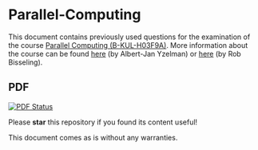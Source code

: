 # Parallel-Computing
This document contains previously used questions for the examination of the course [Parallel Computing (B-KUL-H03F9A)](https://onderwijsaanbod.kuleuven.be/syllabi/e/H03F9AE.htm). More information about the course can be found   [here](http://people.cs.kuleuven.be/~albert-jan.yzelman/education/parco14/) (by Albert-Jan Yzelman) or [here](http://www.staff.science.uu.nl/~bisse101/Education/PA/pa.html) (by Rob Bisseling).

## PDF
[![PDF Status](https://www.sharelatex.com/github/repos/KULeuven-CS/Parallel-Computing/builds/latest/badge.svg)](https://www.sharelatex.com/github/repos/KULeuven-CS/Parallel-Computing/builds/latest/output.pdf)

Please **star** this repository if you found its content useful!

This document comes as is without any warranties. 
